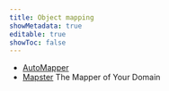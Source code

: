 ```yaml
---
title: Object mapping
showMetadata: true
editable: true
showToc: false
---
```


- [AutoMapper](https://github.com/AutoMapper/AutoMapper)
- [Mapster](https://github.com/MapsterMapper/Mapster) The Mapper of Your Domain
